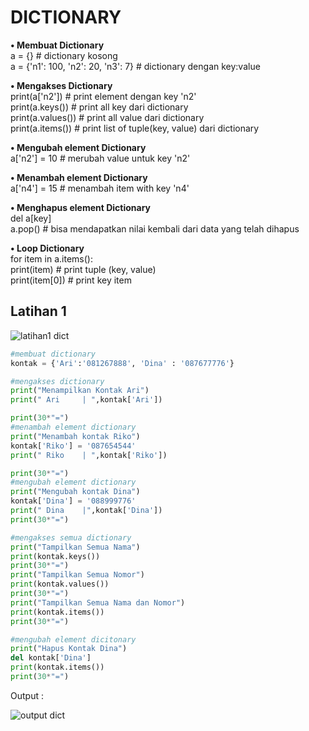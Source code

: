 # DICTIONARY
**• Membuat Dictionary**
\
a = {} # dictionary kosong
\
a = {'n1': 100, 'n2': 20, 'n3': 7} # dictionary dengan key:value


**• Mengakses Dictionary**
\
print(a['n2']) # print element dengan key 'n2'
\
print(a.keys()) # print all key dari dictionary
\
print(a.values()) # print all value dari dictionary
\
print(a.items()) # print list of tuple(key, value) dari dictionary


**• Mengubah element Dictionary**
\
a['n2'] = 10 # merubah value untuk key 'n2'


**• Menambah element Dictionary**
\
a['n4'] = 15 # menambah item with key 'n4'


**• Menghapus element Dictionary**
\
del a[key]
\
a.pop() # bisa mendapatkan nilai kembali dari data yang telah dihapus


**• Loop Dictionary**
\
for item in a.items():
\
print(item) # print tuple (key, value)
\
print(item[0]) # print key item

## Latihan 1
![latihan1 dict](https://user-images.githubusercontent.com/116176746/204817936-39cfb9b0-2427-4bab-b391-66e5b44f5db1.png)

```python
#membuat dictionary
kontak = {'Ari':'081267888', 'Dina' : '087677776'}

#mengakses dictionary
print("Menampilkan Kontak Ari")
print(" Ari     | ",kontak['Ari'])

print(30*"=")
#menambah element dictionary
print("Menambah kontak Riko")
kontak['Riko'] = '087654544'
print(" Riko    | ",kontak['Riko'])

print(30*"=")
#mengubah element dictionary
print("Mengubah kontak Dina")
kontak['Dina'] = '088999776'
print(" Dina    |",kontak['Dina'])
print(30*"=")

#mengakses semua dictionary
print("Tampilkan Semua Nama")
print(kontak.keys())
print(30*"=")
print("Tampilkan Semua Nomor")
print(kontak.values())
print(30*"=")
print("Tampilkan Semua Nama dan Nomor")
print(kontak.items())
print(30*"=")   

#mengubah element dicitonary
print("Hapus Kontak Dina")
del kontak['Dina']
print(kontak.items())
print(30*"=")
```

Output :

![output dict](https://user-images.githubusercontent.com/116176746/204818294-c0de2328-e823-4f8c-bf0e-fe6db2f51e33.png)

